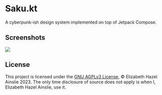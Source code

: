 # Saku.kt
A cyberpunk-ish design system implemented on top of Jetpack Compose.

## Screenshots
![](https://i-work-at-the.cocaine.institute/Lizzy64ef3dedRAvx2grxWpP9.png)

## License
This project is licensed under the [GNU AGPLv3 License](LICENSE), &copy;
Elizabeth Hazel Ainslie 2023. The only time disclosure of source does not apply
is when I, Elizabeth Hazel Ainslie, use it.